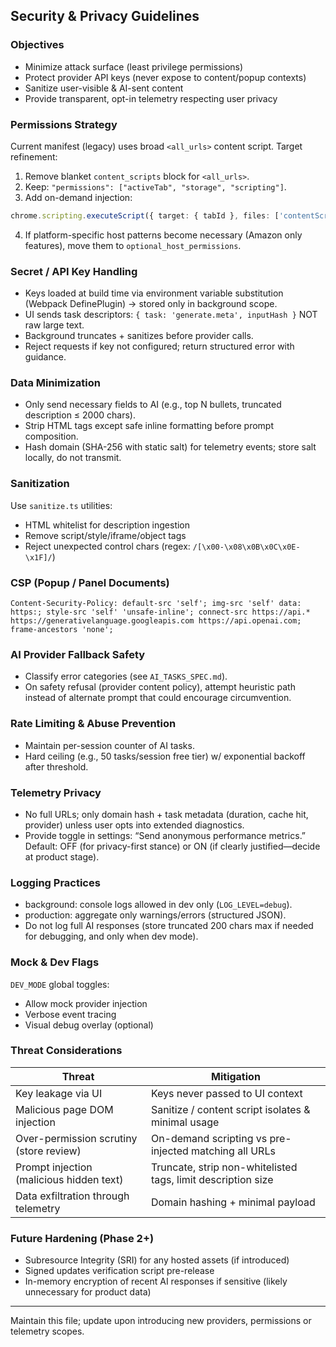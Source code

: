 ## Security & Privacy Guidelines

### Objectives
- Minimize attack surface (least privilege permissions)
- Protect provider API keys (never expose to content/popup contexts)
- Sanitize user-visible & AI-sent content
- Provide transparent, opt-in telemetry respecting user privacy

### Permissions Strategy
Current manifest (legacy) uses broad `<all_urls>` content script. Target refinement:

1. Remove blanket `content_scripts` block for `<all_urls>`.
2. Keep: `"permissions": ["activeTab", "storage", "scripting"]`.
3. Add on-demand injection:
```ts
chrome.scripting.executeScript({ target: { tabId }, files: ['contentScript.js'] });
```
4. If platform-specific host patterns become necessary (Amazon only features), move them to `optional_host_permissions`.

### Secret / API Key Handling
- Keys loaded at build time via environment variable substitution (Webpack DefinePlugin) → stored only in background scope.
- UI sends task descriptors: `{ task: 'generate.meta', inputHash }` NOT raw large text.
- Background truncates + sanitizes before provider calls.
- Reject requests if key not configured; return structured error with guidance.

### Data Minimization
- Only send necessary fields to AI (e.g., top N bullets, truncated description ≤ 2000 chars).
- Strip HTML tags except safe inline formatting before prompt composition.
- Hash domain (SHA-256 with static salt) for telemetry events; store salt locally, do not transmit.

### Sanitization
Use `sanitize.ts` utilities:
- HTML whitelist for description ingestion
- Remove script/style/iframe/object tags
- Reject unexpected control chars (regex: `/[\x00-\x08\x0B\x0C\x0E-\x1F]/`)

### CSP (Popup / Panel Documents)
```
Content-Security-Policy: default-src 'self'; img-src 'self' data: https:; style-src 'self' 'unsafe-inline'; connect-src https://api.* https://generativelanguage.googleapis.com https://api.openai.com; frame-ancestors 'none';
```

### AI Provider Fallback Safety
- Classify error categories (see `AI_TASKS_SPEC.md`).
- On safety refusal (provider content policy), attempt heuristic path instead of alternate prompt that could encourage circumvention.

### Rate Limiting & Abuse Prevention
- Maintain per-session counter of AI tasks.
- Hard ceiling (e.g., 50 tasks/session free tier) w/ exponential backoff after threshold.

### Telemetry Privacy
- No full URLs; only domain hash + task metadata (duration, cache hit, provider) unless user opts into extended diagnostics.
- Provide toggle in settings: “Send anonymous performance metrics.” Default: OFF (for privacy-first stance) or ON (if clearly justified—decide at product stage).

### Logging Practices
- background: console logs allowed in dev only (`LOG_LEVEL=debug`).
- production: aggregate only warnings/errors (structured JSON).
- Do not log full AI responses (store truncated 200 chars max if needed for debugging, and only when dev mode).

### Mock & Dev Flags
`DEV_MODE` global toggles:
- Allow mock provider injection
- Verbose event tracing
- Visual debug overlay (optional)

### Threat Considerations
| Threat | Mitigation |
|--------|------------|
| Key leakage via UI | Keys never passed to UI context |
| Malicious page DOM injection | Sanitize / content script isolates & minimal usage |
| Over-permission scrutiny (store review) | On-demand scripting vs pre-injected matching all URLs |
| Prompt injection (malicious hidden text) | Truncate, strip non-whitelisted tags, limit description size |
| Data exfiltration through telemetry | Domain hashing + minimal payload |

### Future Hardening (Phase 2+)
- Subresource Integrity (SRI) for any hosted assets (if introduced)
- Signed updates verification script pre-release
- In-memory encryption of recent AI responses if sensitive (likely unnecessary for product data)

---
Maintain this file; update upon introducing new providers, permissions or telemetry scopes.
